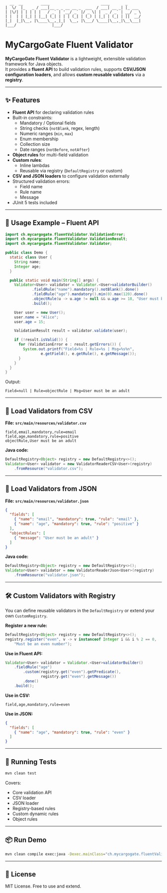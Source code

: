 ````
  __  __        ____                       ____       _       
|  \/  |_   _ / ___|__ _ _ __ __ _  ___  / ___| __ _| |_ ___
| |\/| | | | | |   / _` | '__/ _` |/ _ \| |  _ / _` | __/ _ \
| |  | | |_| | |__| (_| | | | (_| | (_) | |_| | (_| | ||  __/
|_|  |_|\__, |\____\__,_|_|  \__, |\___/ \____|\__,_|\__\___|
|___/                |___/
````
# MyCargoGate Fluent Validator

**MyCargoGate Fluent Validator** is a lightweight, extensible validation framework for Java objects.  
It provides a **fluent API** to build validation rules, supports **CSV/JSON configuration loaders**, and allows **custom reusable validators** via a **registry**.

---

## ✨ Features

- **Fluent API** for declaring validation rules
- Built-in constraints:
    - Mandatory / Optional fields
    - String checks (`notBlank`, regex, length)
    - Numeric ranges (`min`, `max`)
    - Enum membership
    - Collection size
    - Date ranges (`notBefore`, `notAfter`)
- **Object rules** for multi-field validation
- **Custom rules**:
    - Inline lambdas
    - Reusable via registry (`DefaultRegistry` or custom)
- **CSV and JSON loaders** to configure validation externally
- Structured validation errors:
    - Field name
    - Rule name
    - Message
- JUnit 5 tests included

---

## 🚀 Usage Example – Fluent API

```java
import ch.mycargogate.fluentValidator.ValidationError;
import ch.mycargogate.fluentValidator.ValidationResult;
import ch.mycargogate.fluentValidator.Validator;

public class Demo {
  static class User {
    String name;
    Integer age;
  }

  public static void main(String[] args) {
    Validator<User> validator = Validator.<User>validatorBuilder()
            .fieldRule("name").mandatory().notBlank().done()
            .fieldRule("age").mandatory().min(0).max(120).done()
            .objectRule(u -> u.age != null && u.age >= 18, "User must be an adult")
            .build();

    User user = new User();
    user.name = "Alice";
    user.age = 15;

    ValidationResult result = validator.validate(user);

    if (!result.isValid()) {
      for (ValidationError e : result.getErrors()) {
        System.out.printf("Field=%s | Rule=%s | Msg=%s%n",
                e.getField(), e.getRule(), e.getMessage());
      }
    }
  }
}
```

Output:
```
Field=null | Rule=objectRule | Msg=User must be an adult
```

---

## 📂 Load Validators from CSV

**File: `src/main/resources/validator.csv`**

```
field,email,mandatory,rule=email
field,age,mandatory,rule=positive
objectRule,User must be an adult
```

**Java code:**
```java
DefaultRegistry<Object> registry = new DefaultRegistry<>();
Validator<User> validator = new ValidatorReaderCSV<User>(registry)
    .fromResource("validator.csv");
```

---

## 📂 Load Validators from JSON

**File: `src/main/resources/validator.json`**

```json
{
  "fields": [
    { "name": "email", "mandatory": true, "rule": "email" },
    { "name": "age", "mandatory": true, "rule": "positive" }
  ],
  "objectRules": [
    { "message": "User must be an adult" }
  ]
}
```

**Java code:**
```java
DefaultRegistry<Object> registry = new DefaultRegistry<>();
Validator<User> validator = new ValidatorReaderJson<User>(registry)
    .fromResource("validator.json");
```

---

## 🛠️ Custom Validators with Registry

You can define reusable validators in the `DefaultRegistry` or extend your own `CustomRegistry`.

**Register a new rule:**
```java
DefaultRegistry<Object> registry = new DefaultRegistry<>();
registry.register("even", v -> v instanceof Integer i && i % 2 == 0,
    "Must be an even number");
```

**Use in Fluent API:**
```java
Validator<User> validator = Validator.<User>validatorBuilder()
    .fieldRule("age")
        .custom(registry.get("even").getPredicate(),
                registry.get("even").getMessage())
        .done()
    .build();
```

**Use in CSV:**
```
field,age,mandatory,rule=even
```

**Use in JSON:**
```json
{
  "fields": [
    { "name": "age", "mandatory": true, "rule": "even" }
  ]
}
```

---

## 🧪 Running Tests

```bash
mvn clean test
```

Covers:
- Core validation API
- CSV loader
- JSON loader
- Registry-based rules
- Custom dynamic rules
- Object rules

---

## 📦 Run Demo

```bash
mvn clean compile exec:java -Dexec.mainClass="ch.mycargogate.fluentValidator.App"
```

---

## 📜 License

MIT License. Free to use and extend.
